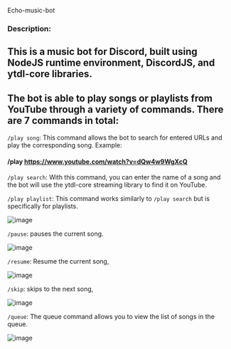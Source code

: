 Echo-music-bot

### Description:
## This is a music bot for Discord, built using NodeJS runtime environment, DiscordJS, and ytdl-core libraries.
## The bot is able to play songs or playlists from YouTube through a variety of commands. There are 7 commands in total:

`/play song`:
This command allows the bot to search for entered URLs and play the corresponding song.
Example:
#### /play https://www.youtube.com/watch?v=dQw4w9WgXcQ
 
`/play search`:
With this command, you can enter the name of a song and the bot will use the ytdl-core streaming library to find it on YouTube.

`/play playlist`:
 This command works similarly to `/play search`  but is specifically for playlists.

![image](https://github.com/abdomagdy0/music-bot/assets/91535529/efdc3e00-a6a7-460d-8364-682fbe315817)

`/pause`:
 pauses the current song.
 
![image](https://github.com/abdomagdy0/music-bot/assets/91535529/8ce33996-80f6-42aa-953e-1651a9e0039e)


`/resume`:
Resume the current song, 

![image](https://github.com/abdomagdy0/music-bot/assets/91535529/511a793f-1901-4611-b45d-a56bf5c03e1f)


`/skip`:
skips to the next song,

![image](https://github.com/abdomagdy0/music-bot/assets/91535529/89f780e8-67ec-4cfd-bde1-ea2f97f19875)


`/queue`:
The queue command allows you to view the list of songs in the queue.

![image](https://github.com/abdomagdy0/music-bot/assets/91535529/09ec2a5d-fa3b-429e-afca-50922d60206a)
